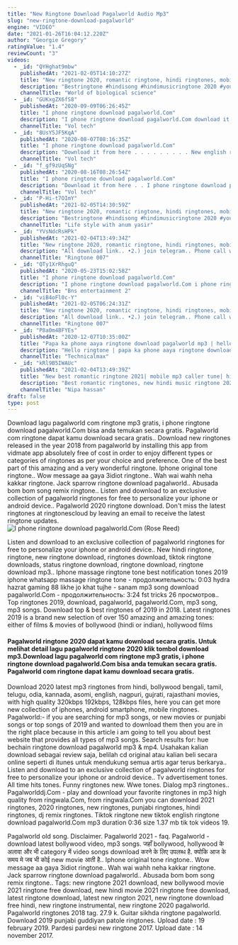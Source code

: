 ```yaml
---
title: "New Ringtone Download Pagalworld Audio Mp3"
slug: "new-ringtone-download-pagalworld"
engine: "VIDEO"
date: "2021-01-26T16:04:12.220Z"
author: "Georgie Gregory"
ratingValue: "1.4"
reviewCount: "3"
videos:
  - _id: "QYHghat9mbw"
    publishedAt: "2021-02-05T14:10:27Z"
    title: "New ringtone 2020, romantic ringtone, hindi ringtones, mobile ringtones, flute ringtones, ringtones"
    description: "Bestringtone #hindisong #hindimusicringtone 2020 #youtube best ring tone #tiktok best ringtone 2020#usaringtone#englishringtone new ringtone, ringtone"
    channelTitle: "World of biological science"
  - _id: "GUKxgZX6fS8"
    publishedAt: "2020-09-09T06:26:45Z"
    title: "I phone ringtone download pagalworld.Com"
    description: "I phone ringtone download pagalworld.Com download it from here ."
    channelTitle: "Vol tech"
  - _id: "8UsY5JF5KqA"
    publishedAt: "2020-08-07T08:16:35Z"
    title: "I phone ringtone download pagalworld.Com"
    description: "Download it from here . . . . . . . . . New english ringtone 2019 || best english ringtone || new english ringtone 2020 || new"
    channelTitle: "Vol tech"
  - _id: "f_gf9zUqSNg"
    publishedAt: "2020-08-16T08:26:54Z"
    title: "I phone ringtone download pagalworld.Com"
    description: "Download it from here . . I phone ringtone download pagalworld.Com."
    channelTitle: "Vol tech"
  - _id: "P-Hi-t7OImY"
    publishedAt: "2021-02-05T14:30:59Z"
    title: "New ringtone 2020, romantic ringtone, hindi ringtones, mobile ringtones, flute ringtones, ringtones"
    description: "Bestringtone #hindisong #hindimusicringtone 2020 #youtube best ring tone #tiktok best ringtone 2020#usaringtone#englishringtone new ringtone, ringtone"
    channelTitle: "Life style with anum yasir"
  - _id: "YVsNdcRsHPk"
    publishedAt: "2021-02-04T13:49:34Z"
    title: "New ringtone 2020, romantic ringtone, hindi ringtones, mobile ringtone, flute ringtones, ringtone"
    description: "All download link.. •2.) join telegram.. Phone call wali ringtone kaise banaye.. Bina likhe likhane"
    channelTitle: "Ringtone 007"
  - _id: "QTy1XrRhguQ"
    publishedAt: "2020-05-23T15:02:58Z"
    title: "I phone ringtone download pagalworld.Com"
    description: "I phone ringtone download pagalworld.Com i phone ringtone download pagalworld.Com i phone ringtone download pagalworld.Com."
    channelTitle: "Bns entertainment 2"
  - _id: "viB4oFl0c-Y"
    publishedAt: "2021-02-05T06:24:31Z"
    title: "New ringtone 2020, romantic ringtone, hindi ringtones, mobile ringtone, flute ringtones, ringtone"
    description: "All download link.. •2.) join telegram.. Phone call wali ringtone kaise banaye.. Bina likhe likhane"
    channelTitle: "Ringtone 007"
  - _id: "P8a0m4BFYEs"
    publishedAt: "2020-12-07T10:35:00Z"
    title: "Papa ka phone aaya ringtone download pagalworld mp3 | hello hello ringtone"
    description: "Hello ringtone | papa ka phone aaya ringtone download pagalworld mp३ ringtone,hello ringtone,hello,hello hello ringtone,hello hello ringtone mp3,hello hello"
    channelTitle: "Technicalmax"
  - _id: "kRl9B5IWAUc"
    publishedAt: "2021-02-04T13:49:39Z"
    title: "New best romantic ringtone 2021| mobile mp3 caller tune| hindi love sad ringtone 2021"
    description: "Best romantic ringtones, new hindi music ringtone 2020#hindi#ringtone | love ringtone | mp3 mobile romanticringtone | new hindi sad music ringtone"
    channelTitle: "Nipa hassan"
draft: false
type: post
---
```


Download lagu pagalworld com ringtone mp3 gratis, i phone ringtone download pagalworld.Com bisa anda temukan secara gratis. Pagalworld com ringtone dapat kamu download secara gratis.. Download new ringtones released in the year 2018 from pagalworld by installing this app from vidmate app absolutely free of cost in order to enjoy different types or categories of ringtones as per your choice and preference. One of the best part of this amazing and a very wonderful ringtone. Iphone original tone ringtone.. Wow message aa gaya 3idiot ringtone.. Wah wai wahh neha kakkar ringtone. Jack sparrow ringtone download pagalworld.. Abusada bom bom song remix ringtone.. Listen and download to an exclusive collection of pagalworld ringtones for free to personalize your iphone or android device.. Pagalworld 2020 ringtone download. Don&#39;t miss the latest ringtones at ringtonescloud by leaving an email to receive the latest ringtone updates.
![I phone ringtone download pagalworld.Com (Rose Reed)](https://i.ytimg.com/vi/GUKxgZX6fS8/hqdefault.jpg "I phone ringtone download pagalworld.Com (Georgie Hudson)")

Listen and download to an exclusive collection of pagalworld ringtones for free to personalize your iphone or android device.. New hindi ringtone, ringtone, new ringtone download, ringtones download, tiktok ringtone downloads, status ringtone download, ringtone download, ringtone download mp3.. Iphone massage ringtone tone best notification tones 2019 iphone whatsapp massage ringtone tone - продолжительность: 0:03 hydra hazrat gaming 88 likhe jo khat tujhe - sanam mp3 song download pagalworld.Com - продолжительность: 3:24 fst tricks 26 просмотров.. Top ringtones 2019, download, pagalworld, pagalworld.Com, mp3 song, mp3 songs. Download top &amp; best ringtones of 2019 in 2018. Latest ringtones 2019 is a brand new selection of over 150 amazing and amazing tones: either of films &amp; movies of bollywood (hindi or indian), hollywood films
<!--inArticleAds-->

<!--galleryOne-->

#### Pagalworld ringtone 2020 dapat kamu download secara gratis. Untuk melihat detail lagu pagalworld ringtone 2020 klik tombol download mp3.Download lagu pagalworld com ringtone mp3 gratis, i phone ringtone download pagalworld.Com bisa anda temukan secara gratis. Pagalworld com ringtone dapat kamu download secara gratis.
<!--inArticleAds-->

<!--galleryTwo-->

Download 2020 latest mp3 ringtones from hindi, bollywood bengali, tamil, telugu, odia, kannada, asomi, english, nagpuri, gujrati, rajasthani movies, with high quality 320kbps 192kbps, 128kbps files, here you can get more new collection of iphones, android smartphone, mobile ringtones. Pagalworld:- if you are searching for mp3 songs, or new movies or punjabi songs or top songs of 2019 and wanted to download them then you are in the right place because in this article i am going to tell you about best website that provides all types of mp3 songs. Search results for: hue bechain ringtone download pagalworld mp3 &amp; mp4. Usahakan kalian download sebagai review saja, belilah cd original atau kalian beli secara online seperti di itunes untuk mendukung semua artis agar terus berkarya.. Listen and download to an exclusive collection of pagalworld ringtones for free to personalize your iphone or android device.. Tv advertisement tones. All time hits tones. Funny ringtones new. Wwe tones. Dialog mp3 ringtones.. Pagalworlddj.Com - play and download your favorite ringtones in mp3 high quality from ringwala.Com, from ringwala.Com you can download 2021 ringtones, 2020 ringtones, new ringtones, punjabi ringtones, hindi ringtones, dj remix ringtones. Tiktok ringtone new tiktok english ringtone download pagalworld.Com mp3 duration 0:36 size 1.37 mb  tik tok videos 19.
<!--galleryThree-->

Pagalworld old song. Disclaimer. Pagalworld 2021 - faq. Pagalworld - download latest bollywood video, mp3 songs. जहाँ bollywood, hollywood के अलावा और भी category में video songs download करने के लिए उपलब्ध है. क्योकि आज के समय मे जब भी कोई new movie आती है.. Iphone original tone ringtone.. Wow message aa gaya 3idiot ringtone.. Wah wai wahh neha kakkar ringtone. Jack sparrow ringtone download pagalworld.. Abusada bom bom song remix ringtone.. Tags: new ringtone 2021 download, new bollywood movie 2021 ringtone free download, new hindi movie 2021 ringtone free download, latest ringtone download, latest new rington 2021, new ringtone download free hindi, new ringtone instrumental, new ringtone 2020 pagalworld. Pagalworld ringtones 2018 tag. 27.9 k. Guitar sikhda ringtone pagalworld. Download 2019 punjabi guddiyan patole ringtones. Upload date : 19 february 2019. Pardesi pardesi new ringtone 2017. Upload date : 14 november 2017.